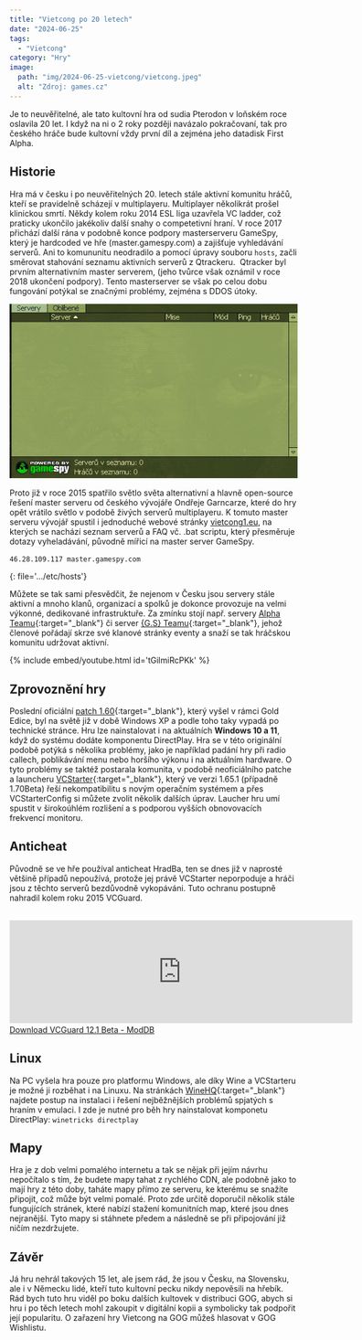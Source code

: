 ```yaml
---
title: "Vietcong po 20 letech"
date: "2024-06-25"
tags: 
  - "Vietcong"
category: "Hry"
image: 
  path: "img/2024-06-25-vietcong/vietcong.jpeg"
  alt: "Zdroj: games.cz"
---
```


Je to neuvěřitelné, ale tato kultovní hra od sudia Pterodon v loňském roce oslavila 20 let. I když na ni o 2 roky později navázalo pokračovaní, tak pro českého hráče bude kultovní vždy první díl a zejména jeho datadisk First Alpha. 

## Historie

Hra má v česku i po neuvěřitelných 20. letech stále aktivní komunitu hráčů, kteří se pravidelně scházejí v multiplayeru. Multiplayer několikrát prošel klinickou smrtí. Někdy kolem roku 2014 ESL liga uzavřela VC ladder, což praticky ukončilo jakékoliv další snahy o competetivní hraní. V roce 2017 přichází další rána v podobně konce podpory masterserveru GameSpy, který je hardcoded ve hře (master.gamespy.com) a zajišťuje vyhledávání serverů. Ani to komununitu neodradilo a pomocí úpravy souboru `hosts`, začli směrovat stahování seznamu aktivních serverů z Qtrackeru. 
Qtracker byl prvním alternativním master serverem, (jeho tvůrce však oznámil v roce 2018 ukončení podpory). Tento masterserver se však po celou dobu fungování potýkal se značnými problémy, zejména s DDOS útoky.

![gamespy](img/2024-06-25-vietcong/gamespy.jpg)

Proto již v roce 2015 spatřilo světlo světa alternativní a hlavně open-source řešení master serveru od českého vývojáře Ondřeje Garncarze, které do hry opět vrátilo světlo v podobě živých serverů multiplayeru. K tomuto master serveru vývojář spustil i jednoduché webové stránky [vietcong1.eu](https://vietcong1.eu/cs/game/faq), na kterých se nachází seznam serverů a FAQ vč. .bat scriptu, který přesměruje dotazy vyheladávání, původně mířicí na master server GameSpy. 

```
46.28.109.117 master.gamespy.com
```
{: file='.../etc/hosts'}

Můžete se tak sami přesvědčit, že nejenom v Česku jsou servery stále aktivní a mnoho klanů, organizací a spolků je dokonce provozuje na velmi výkonné, dedikované infrastruktuře. Za zmínku stojí např. servery [Alpha Teamu](https://www.alpha-team.cz/dedic-server/){:target="_blank"} či server [{G.S} Teamu](https://vietcong1.eu/cs/game/server/176.102.65.132:5434){:target="_blank"}, jehož členové pořádají skrze své klanové stránky eventy a snaží se tak hráčskou komunitu udržovat aktivní. 

{% include embed/youtube.html id='tGilmiRcPKk' %}

## Zprovoznění hry

Poslední oficiální [patch 1.60](http://www.vietcong1.cz/index.php?site=files&file=3){:target="_blank"}, který vyšel v rámci Gold Edice, byl na světě již v době Windows XP a podle toho taky vypadá po technické stránce. Hru lze nainstalovat i na aktuálních **Windows 10 a 11**, když do systému dodáte komponentu DirectPlay. Hra se v této originální podobě potýká s několika problémy, jako je například padání hry při radio callech, poblikávání menu nebo horšího výkonu i na aktuálním hardware. O tyto problémy se taktéž postarala komunita, v podobě neoficiálního patche a launcheru [VCStarter](http://www.vietcong.info/portal/forum/viewthread.php?thread_id=899){:target="_blank"}, který ve verzi 1.65.1 (případně 1.70Beta) řeší nekompatibilitu s novým operačním systémem a přes VCStarterConfig si můžete zvolit několik dalších úprav. Laucher hru umí spustit v širokoúhlém rozlišení a s podporou vyšších obnovovacích frekvencí monitoru. 

## Anticheat

Původně se ve hře používal anticheat HradBa, ten se dnes již v naprosté většině případů nepoužívá, protože jej právě VCStarter neporpoduje a hráči jsou z těchto serverů bezdůvodně vykopáváni. Tuto ochranu postupně nahradil kolem roku 2015 VCGuard.

<p> <iframe src="https://www.moddb.com/downloads/vcguard-12-1-beta/widget" width="600" height="180" frameborder="0" sandbox=""></iframe><br><a href="https://www.moddb.com/downloads/vcguard-12-1-beta">Download VCGuard 12.1 Beta - ModDB</a></p>

## Linux

Na PC vyšela hra pouze pro platformu Windows, ale díky Wine a VCStarteru je možné ji rozběhat i na Linuxu. Na stránkách [WineHQ](https://appdb.winehq.org/objectManager.php?sClass=version&iId=8864){:target="_blank"} najdete postup na instalaci i řešení nejběžnějších problémů spjatých s hraním v emulaci. I zde je nutné pro běh hry nainstalovat komponetu DirectPlay: `winetricks directplay`

## Mapy

Hra je z dob velmi pomalého internetu a tak se nějak při jejím návrhu nepočítalo s tím, že budete mapy tahat z rychlého CDN, ale podobně jako to mají hry z této doby, taháte mapy přímo ze serveru, ke kterému se snažíte připojit, což může být velmi pomalé. Proto zde určitě doporučil několik stále fungujících stránek, které nabízí stažení komunitních map, které jsou dnes nejranější. Tyto mapy si stáhnete předem a následně se při připojování již ničím nezdržujete. 

## Závěr

Já hru nehrál takových 15 let, ale jsem rád, že jsou v Česku, na Slovensku, ale i v Německu lidé, kteří tuto kultovní pecku nikdy nepověsili na hřebík. Rád bych tuto hru viděl po boku dalších kultovek v distribuci GOG, abych si hru i po těch letech mohl zakoupit v digitální kopii a symbolicky tak podpořit její popularitu. O zařazení hry Vietcong na GOG můžeš hlasovat v GOG Wishlistu.
